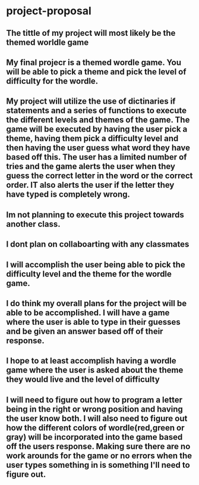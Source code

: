 # project-proposal

## The tittle of my project will most likely be the themed worldle game
## My  final projecr is  a themed wordle game. You will be able to pick a theme and pick the level of difficulty for the wordle.
## My project will utilize the use of dictinaries if statements and a series of functions to execute the different levels and themes of the game. The game will be executed by having the user pick a theme, having them pick a difficulty level and then having the user guess what word they have based off this. The user has a limited number of tries and the game alerts the user when they guess the correct letter in the word or the correct order. IT also alerts the user if the letter they have typed is completely wrong.
## Im not planning to execute this project towards another class.
## I dont plan on collaboarting with any classmates
## I  will accomplish the user being able to pick the difficulty level and the theme for the wordle game.
## I do think my overall plans for the project will be able to be accomplished. I will have a game where the user is able to type in their guesses and be given an answer based off of their response.
## I hope to at least accomplish having a wordle game where the user is asked about the theme they would live and the level of difficulty
## I will need to figure out how to program a letter being in the right or wrong position and having the user know both. I will also need to figure out how the different colors of wordle(red,green or gray) will be incorporated into the game based off the users response. Making sure there are no work arounds for the game or no errors when the user types something in is something I'll need to figure out.


